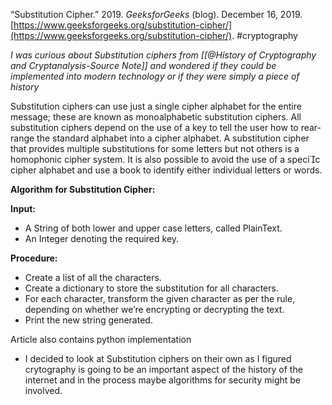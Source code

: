 “Substitution Cipher.” 2019. _GeeksforGeeks_ (blog). December 16, 2019. [https://www.geeksforgeeks.org/substitution-cipher/](https://www.geeksforgeeks.org/substitution-cipher/).
#cryptography 

*I was curious about Substitution ciphers from [[@History of Cryptography and Cryptanalysis-Source Note]] and wondered if they could be implemented into modern technology or if they were simply a piece of history*

Substitution ciphers can use just a single cipher alphabet for the entire message; these are known as monoalphabetic substitution ciphers. All substitution ciphers depend on the use of a key to tell the user how to rear-range the standard alphabet into a cipher alphabet.  A substitution cipher that provides multiple substitutions for some letters but not others is a homophonic cipher system. It is also possible to avoid the use of a specic cipher alphabet and use a book to identify either individual letters or words.

**Algorithm for Substitution Cipher:** 

**Input:** 

-   A String of both lower and upper case letters, called PlainText. 
-   An Integer denoting the required key. 

**Procedure:** 

-   Create a list of all the characters. 
-   Create a dictionary to store the substitution for all characters. 
-   For each character, transform the given character as per the rule, depending on whether we’re encrypting or decrypting the text. 
-   Print the new string generated.


Article also contains python implementation

- I decided to look at Substitution ciphers on their own as I figured crytography is going to be an important aspect of the history of the internet and in the process maybe algorithms for security might be involved.